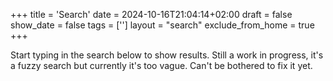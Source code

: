 +++
title = 'Search'
date = 2024-10-16T21:04:14+02:00
draft = false
show_date = false
tags = ['']
layout = "search"
exclude_from_home = true
+++

Start typing in the search below to show results. Still a work in progress, it's a fuzzy search but currently it's too vague. Can't be bothered to fix it yet.